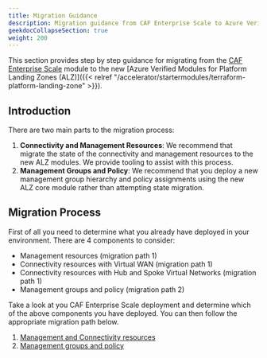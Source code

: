 ```yaml
---
title: Migration Guidance
description: Migration guidance from CAF Enterprise Scale to Azure Verified Modules for Platform Landing Zones (ALZ)
geekdocCollapseSection: true
weight: 200
---
```


This section provides step by step guidance for migrating from the [CAF Enterprise Scale](https://github.com/Azure/terraform-azurerm-caf-enterprise-scale) module to the new [Azure Verified Modules for Platform Landing Zones (ALZ)]({{< relref "/accelerator/startermodules/terraform-platform-landing-zone" >}}).

## Introduction

There are two main parts to the migration process:

1. **Connectivity and Management Resources**: We recommend that migrate the state of the connectivity and management resources to the new ALZ modules. We provide tooling to assist with this process.
1. **Management Groups and Policy**: We recommend that you deploy a new management group hierarchy and policy assignments using the new ALZ core module rather than attempting state migration.

## Migration Process

First of all you need to determine what you already have deployed in your environment. There are 4 components to consider:

- Management resources (migration path 1)
- Connectivity resources with Virtual WAN (migration path 1)
- Connectivity resources with Hub and Spoke Virtual Networks (migration path 1)
- Management groups and policy (migration path 2)

Take a look at you CAF Enterprise Scale deployment and determine which of the above components you have deployed. You can then follow the appropriate migration path below.

1. [Management and Connectivity resources](#management-and-connectivity-resources)
1. [Management groups and policy](#management-groups-and-policy)
